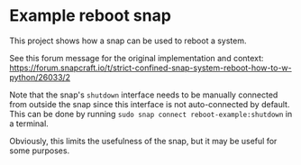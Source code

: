# Example reboot snap

This project shows how a snap can be used to reboot a system.

See this forum message for the original implementation and context:
https://forum.snapcraft.io/t/strict-confined-snap-system-reboot-how-to-w-python/26033/2

Note that the snap's `shutdown` interface needs to be manually connected from
outside the snap since this interface is not auto-connected by default.
This can be done by running `sudo snap connect reboot-example:shutdown` in a
terminal.

Obviously, this limits the usefulness of the snap, but it may be useful for
some purposes.
